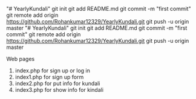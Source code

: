 "# YearlyKundali"  git init git add README.md git commit -m "first commit" git remote add origin https://github.com/Rohankumar12329/YearlyKundali.git git push -u origin master 
"# YearlyKundali"  git init git add README.md git commit -m "first commit" git remote add origin https://github.com/Rohankumar12329/YearlyKundali.git git push -u origin master 


Web pages
1.  index.php for sign up or log in
2.  index1.php for sign up form
3.  index2.php for put info for kundali
4.  index3.php for show info for kindali
